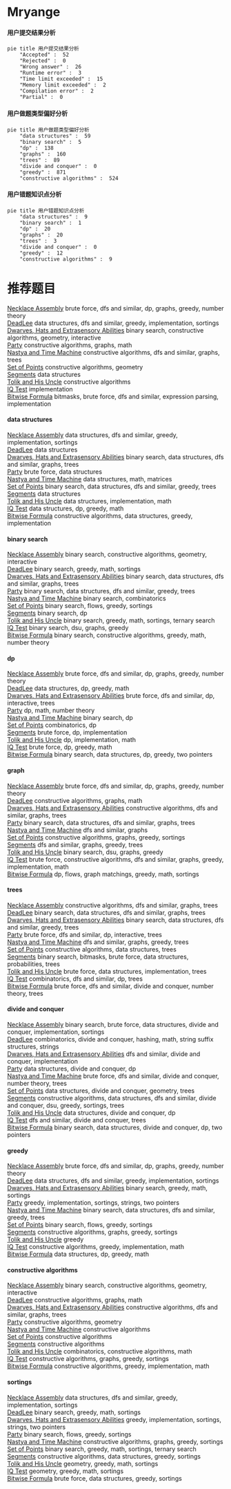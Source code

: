 # Mryange
<!-- tabs:start -->
#### **用户提交结果分析**

```mermaid
pie title 用户提交结果分析
    "Accepted" :  52
    "Rejected" :  0
    "Wrong answer" :  26
    "Runtime error" :  3
    "Time limit exceeded" :  15
    "Memory limit exceeded" :  2
    "Compilation error" :  2
    "Partial" :  0
```
#### **用户做题类型偏好分析**

```mermaid
pie title 用户做题类型偏好分析
    "data structures" :  59
    "binary search" :  5
    "dp" :  138
    "graphs" :  160
    "trees" :  89
    "divide and conquer" :  0
    "greedy" :  871
    "constructive algorithms" :  524
```
#### **用户错题知识点分析**

```mermaid
pie title 用户错题知识点分析
    "data structures" :  9
    "binary search" :  1
    "dp" :  20
    "graphs" :  20
    "trees" :  3
    "divide and conquer" :  0
    "greedy" :  12
    "constructive algorithms" :  9
```
<!-- tabs:end -->
# 推荐题目
[Necklace Assembly](http://codeforces.com/problemset/problem/1367/E)		brute force,
                        dfs and similar,
                        dp,
                        graphs,
                        greedy,
                        number theory		  
[DeadLee](http://codeforces.com/problemset/problem/1369/E)		data structures,
                        dfs and similar,
                        greedy,
                        implementation,
                        sortings		  
[Dwarves, Hats and Extrasensory Abilities](https://codeforces.com/contest/1064/problem/E)		binary search,
                        constructive algorithms,
                        geometry,
                        interactive		  
[Party](http://codeforces.com/problemset/problem/23/B)		constructive algorithms,
                        graphs,
                        math		  
[Nastya and Time Machine](http://codeforces.com/problemset/problem/1340/D)		constructive algorithms,
                        dfs and similar,
                        graphs,
                        trees		  
[Set of Points](http://codeforces.com/problemset/problem/277/B)		constructive algorithms,
                        geometry		  
[Segments](http://codeforces.com/problemset/problem/926/J)		data structures		  
[Tolik and His Uncle](http://codeforces.com/problemset/problem/1179/B)		constructive algorithms		  
[IQ Test](http://codeforces.com/problemset/problem/328/A)		implementation		  
[Bitwise Formula](https://codeforces.com/contest/779/problem/E)		bitmasks,
                        brute force,
                        dfs and similar,
                        expression parsing,
                        implementation		  
<!-- tabs:start -->
#### **data structures**
[Necklace Assembly](http://codeforces.com/problemset/problem/1369/E)		data structures,
                        dfs and similar,
                        greedy,
                        implementation,
                        sortings		  
[DeadLee](http://codeforces.com/problemset/problem/926/J)		data structures		  
[Dwarves, Hats and Extrasensory Abilities](https://codeforces.com/contest/740/problem/D)		binary search,
                        data structures,
                        dfs and similar,
                        graphs,
                        trees		  
[Party](http://codeforces.com/problemset/problem/1491/I)		brute force,
                        data structures		  
[Nastya and Time Machine](https://codeforces.com/contest/719/problem/E)		data structures,
                        math,
                        matrices		  
[Set of Points](http://codeforces.com/problemset/problem/533/A)		binary search,
                        data structures,
                        dfs and similar,
                        greedy,
                        trees		  
[Segments](http://codeforces.com/problemset/problem/641/E)		data structures		  
[Tolik and His Uncle](http://codeforces.com/problemset/problem/819/B)		data structures,
                        implementation,
                        math		  
[IQ Test](http://codeforces.com/problemset/problem/626/G)		data structures,
                        dp,
                        greedy,
                        math		  
[Bitwise Formula](http://codeforces.com/problemset/problem/1393/B)		constructive algorithms,
                        data structures,
                        greedy,
                        implementation		  
#### **binary search**
[Necklace Assembly](https://codeforces.com/contest/1064/problem/E)		binary search,
                        constructive algorithms,
                        geometry,
                        interactive		  
[DeadLee](http://codeforces.com/problemset/problem/639/E)		binary search,
                        greedy,
                        math,
                        sortings		  
[Dwarves, Hats and Extrasensory Abilities](https://codeforces.com/contest/740/problem/D)		binary search,
                        data structures,
                        dfs and similar,
                        graphs,
                        trees		  
[Party](http://codeforces.com/problemset/problem/533/A)		binary search,
                        data structures,
                        dfs and similar,
                        greedy,
                        trees		  
[Nastya and Time Machine](http://codeforces.com/problemset/problem/201/E)		binary search,
                        combinatorics		  
[Set of Points](http://codeforces.com/problemset/problem/1119/B)		binary search,
                        flows,
                        greedy,
                        sortings		  
[Segments](https://codeforces.com/contest/866/problem/C)		binary search,
                        dp		  
[Tolik and His Uncle](http://codeforces.com/problemset/problem/1355/E)		binary search,
                        greedy,
                        math,
                        sortings,
                        ternary search		  
[IQ Test](http://codeforces.com/problemset/problem/1108/F)		binary search,
                        dsu,
                        graphs,
                        greedy		  
[Bitwise Formula](http://codeforces.com/problemset/problem/1474/B)		binary search,
                        constructive algorithms,
                        greedy,
                        math,
                        number theory		  
#### **dp**
[Necklace Assembly](http://codeforces.com/problemset/problem/1367/E)		brute force,
                        dfs and similar,
                        dp,
                        graphs,
                        greedy,
                        number theory		  
[DeadLee](http://codeforces.com/problemset/problem/626/G)		data structures,
                        dp,
                        greedy,
                        math		  
[Dwarves, Hats and Extrasensory Abilities](http://codeforces.com/problemset/problem/1444/E)		brute force,
                        dfs and similar,
                        dp,
                        interactive,
                        trees		  
[Party](http://codeforces.com/problemset/problem/1510/D)		dp,
                        math,
                        number theory		  
[Nastya and Time Machine](https://codeforces.com/contest/866/problem/C)		binary search,
                        dp		  
[Set of Points](https://codeforces.com/contest/480/problem/C)		combinatorics,
                        dp		  
[Segments](http://codeforces.com/problemset/problem/1415/C)		brute force,
                        dp,
                        implementation		  
[Tolik and His Uncle](http://codeforces.com/problemset/problem/375/E)		dp,
                        implementation,
                        math		  
[IQ Test](http://codeforces.com/problemset/problem/1478/B)		brute force,
                        dp,
                        greedy,
                        math		  
[Bitwise Formula](http://codeforces.com/problemset/problem/1492/C)		binary search,
                        data structures,
                        dp,
                        greedy,
                        two pointers		  
#### **graph**
[Necklace Assembly](http://codeforces.com/problemset/problem/1367/E)		brute force,
                        dfs and similar,
                        dp,
                        graphs,
                        greedy,
                        number theory		  
[DeadLee](http://codeforces.com/problemset/problem/23/B)		constructive algorithms,
                        graphs,
                        math		  
[Dwarves, Hats and Extrasensory Abilities](http://codeforces.com/problemset/problem/1340/D)		constructive algorithms,
                        dfs and similar,
                        graphs,
                        trees		  
[Party](https://codeforces.com/contest/740/problem/D)		binary search,
                        data structures,
                        dfs and similar,
                        graphs,
                        trees		  
[Nastya and Time Machine](http://codeforces.com/problemset/problem/107/A)		dfs and similar,
                        graphs		  
[Set of Points](http://codeforces.com/problemset/problem/1361/A)		constructive algorithms,
                        graphs,
                        greedy,
                        sortings		  
[Segments](http://codeforces.com/problemset/problem/780/C)		dfs and similar,
                        graphs,
                        greedy,
                        trees		  
[Tolik and His Uncle](http://codeforces.com/problemset/problem/1108/F)		binary search,
                        dsu,
                        graphs,
                        greedy		  
[IQ Test](http://codeforces.com/problemset/problem/1487/C)		brute force,
                        constructive algorithms,
                        dfs and similar,
                        graphs,
                        greedy,
                        implementation,
                        math		  
[Bitwise Formula](http://codeforces.com/problemset/problem/1437/C)		dp,
                        flows,
                        graph matchings,
                        greedy,
                        math,
                        sortings		  
#### **trees**
[Necklace Assembly](http://codeforces.com/problemset/problem/1340/D)		constructive algorithms,
                        dfs and similar,
                        graphs,
                        trees		  
[DeadLee](https://codeforces.com/contest/740/problem/D)		binary search,
                        data structures,
                        dfs and similar,
                        graphs,
                        trees		  
[Dwarves, Hats and Extrasensory Abilities](http://codeforces.com/problemset/problem/533/A)		binary search,
                        data structures,
                        dfs and similar,
                        greedy,
                        trees		  
[Party](http://codeforces.com/problemset/problem/1444/E)		brute force,
                        dfs and similar,
                        dp,
                        interactive,
                        trees		  
[Nastya and Time Machine](http://codeforces.com/problemset/problem/780/C)		dfs and similar,
                        graphs,
                        greedy,
                        trees		  
[Set of Points](http://codeforces.com/problemset/problem/482/B)		constructive algorithms,
                        data structures,
                        trees		  
[Segments](http://codeforces.com/problemset/problem/1479/D)		binary search,
                        bitmasks,
                        brute force,
                        data structures,
                        probabilities,
                        trees		  
[Tolik and His Uncle](http://codeforces.com/problemset/problem/1511/C)		brute force,
                        data structures,
                        implementation,
                        trees		  
[IQ Test](http://codeforces.com/problemset/problem/1499/F)		combinatorics,
                        dfs and similar,
                        dp,
                        trees		  
[Bitwise Formula](http://codeforces.com/problemset/problem/1491/E)		brute force,
                        dfs and similar,
                        divide and conquer,
                        number theory,
                        trees		  
#### **divide and conquer**
[Necklace Assembly](http://codeforces.com/problemset/problem/1461/D)		binary search,
                        brute force,
                        data structures,
                        divide and conquer,
                        implementation,
                        sortings		  
[DeadLee](http://codeforces.com/problemset/problem/1466/G)		combinatorics,
                        divide and conquer,
                        hashing,
                        math,
                        string suffix structures,
                        strings		  
[Dwarves, Hats and Extrasensory Abilities](http://codeforces.com/problemset/problem/1490/D)		dfs and similar,
                        divide and conquer,
                        implementation		  
[Party](https://codeforces.com/contest/1483/problem/C)		data structures,
                        divide and conquer,
                        dp		  
[Nastya and Time Machine](http://codeforces.com/problemset/problem/1491/E)		brute force,
                        dfs and similar,
                        divide and conquer,
                        number theory,
                        trees		  
[Set of Points](http://codeforces.com/problemset/problem/1303/G)		data structures,
                        divide and conquer,
                        geometry,
                        trees		  
[Segments](http://codeforces.com/problemset/problem/1494/D)		constructive algorithms,
                        data structures,
                        dfs and similar,
                        divide and conquer,
                        dsu,
                        greedy,
                        sortings,
                        trees		  
[Tolik and His Uncle](http://codeforces.com/problemset/problem/1482/E)		data structures,
                        divide and conquer,
                        dp		  
[IQ Test](http://codeforces.com/problemset/problem/566/C)		dfs and similar,
                        divide and conquer,
                        trees		  
[Bitwise Formula](http://codeforces.com/problemset/problem/1428/F)		binary search,
                        data structures,
                        divide and conquer,
                        dp,
                        two pointers		  
#### **greedy**
[Necklace Assembly](http://codeforces.com/problemset/problem/1367/E)		brute force,
                        dfs and similar,
                        dp,
                        graphs,
                        greedy,
                        number theory		  
[DeadLee](http://codeforces.com/problemset/problem/1369/E)		data structures,
                        dfs and similar,
                        greedy,
                        implementation,
                        sortings		  
[Dwarves, Hats and Extrasensory Abilities](http://codeforces.com/problemset/problem/639/E)		binary search,
                        greedy,
                        math,
                        sortings		  
[Party](http://codeforces.com/problemset/problem/1257/C)		greedy,
                        implementation,
                        sortings,
                        strings,
                        two pointers		  
[Nastya and Time Machine](http://codeforces.com/problemset/problem/533/A)		binary search,
                        data structures,
                        dfs and similar,
                        greedy,
                        trees		  
[Set of Points](http://codeforces.com/problemset/problem/1119/B)		binary search,
                        flows,
                        greedy,
                        sortings		  
[Segments](http://codeforces.com/problemset/problem/1361/A)		constructive algorithms,
                        graphs,
                        greedy,
                        sortings		  
[Tolik and His Uncle](http://codeforces.com/problemset/problem/351/E)		greedy		  
[IQ Test](http://codeforces.com/problemset/problem/550/E)		constructive algorithms,
                        greedy,
                        implementation,
                        math		  
[Bitwise Formula](http://codeforces.com/problemset/problem/626/G)		data structures,
                        dp,
                        greedy,
                        math		  
#### **constructive algorithms**
[Necklace Assembly](https://codeforces.com/contest/1064/problem/E)		binary search,
                        constructive algorithms,
                        geometry,
                        interactive		  
[DeadLee](http://codeforces.com/problemset/problem/23/B)		constructive algorithms,
                        graphs,
                        math		  
[Dwarves, Hats and Extrasensory Abilities](http://codeforces.com/problemset/problem/1340/D)		constructive algorithms,
                        dfs and similar,
                        graphs,
                        trees		  
[Party](http://codeforces.com/problemset/problem/277/B)		constructive algorithms,
                        geometry		  
[Nastya and Time Machine](http://codeforces.com/problemset/problem/1179/B)		constructive algorithms		  
[Set of Points](https://codeforces.com/contest/1130/problem/E)		constructive algorithms		  
[Segments](https://codeforces.com/contest/1180/problem/D)		constructive algorithms		  
[Tolik and His Uncle](http://codeforces.com/problemset/problem/459/C)		combinatorics,
                        constructive algorithms,
                        math		  
[IQ Test](http://codeforces.com/problemset/problem/1361/A)		constructive algorithms,
                        graphs,
                        greedy,
                        sortings		  
[Bitwise Formula](http://codeforces.com/problemset/problem/550/E)		constructive algorithms,
                        greedy,
                        implementation,
                        math		  
#### **sortings**
[Necklace Assembly](http://codeforces.com/problemset/problem/1369/E)		data structures,
                        dfs and similar,
                        greedy,
                        implementation,
                        sortings		  
[DeadLee](http://codeforces.com/problemset/problem/639/E)		binary search,
                        greedy,
                        math,
                        sortings		  
[Dwarves, Hats and Extrasensory Abilities](http://codeforces.com/problemset/problem/1257/C)		greedy,
                        implementation,
                        sortings,
                        strings,
                        two pointers		  
[Party](http://codeforces.com/problemset/problem/1119/B)		binary search,
                        flows,
                        greedy,
                        sortings		  
[Nastya and Time Machine](http://codeforces.com/problemset/problem/1361/A)		constructive algorithms,
                        graphs,
                        greedy,
                        sortings		  
[Set of Points](http://codeforces.com/problemset/problem/1355/E)		binary search,
                        greedy,
                        math,
                        sortings,
                        ternary search		  
[Segments](http://codeforces.com/problemset/problem/1426/D)		constructive algorithms,
                        data structures,
                        greedy,
                        sortings		  
[Tolik and His Uncle](https://codeforces.com/contest/1496/problem/C)		geometry,
                        greedy,
                        math,
                        sortings		  
[IQ Test](http://codeforces.com/problemset/problem/1495/A)		geometry,
                        greedy,
                        math,
                        sortings		  
[Bitwise Formula](http://codeforces.com/problemset/problem/1497/A)		brute force,
                        data structures,
                        greedy,
                        sortings		  
<!-- tabs:end -->
